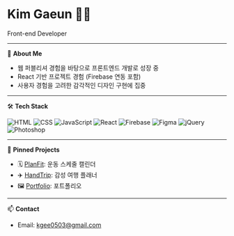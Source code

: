 <h1 align="left">Kim Gaeun 👩‍💻</h1>
<p align="left">Front-end Developer</p>

---

🎯 **About Me**
- 웹 퍼블리셔 경험을 바탕으로 프론트엔드 개발로 성장 중
- React 기반 프로젝트 경험 (Firebase 연동 포함)
- 사용자 경험을 고려한 감각적인 디자인 구현에 집중
---

🛠 **Tech Stack**  

![HTML](https://img.shields.io/badge/HTML-E34F26?style=flat-square&logo=html5&logoColor=white)
![CSS](https://img.shields.io/badge/CSS-1572B6?style=flat-square&logo=css3&logoColor=white)
![JavaScript](https://img.shields.io/badge/JavaScript-F7DF1E?style=flat-square&logo=javascript&logoColor=black)
![React](https://img.shields.io/badge/React-61DAFB?style=flat-square&logo=react&logoColor=black)
![Firebase](https://img.shields.io/badge/Firebase-FFCA28?style=flat-square&logo=firebase&logoColor=black)
![Figma](https://img.shields.io/badge/Figma-F24E1E?style=flat-square&logo=figma&logoColor=white)
![jQuery](https://img.shields.io/badge/jQuery-0769AD?style=flat-square&logo=jquery&logoColor=white)
![Photoshop](https://img.shields.io/badge/Adobe%20Photoshop-31A8FF?style=flat-square&logo=adobephotoshop&logoColor=white)

---

📌 **Pinned Projects**
- 🗓️ [PlanFit](https://github.com/gani825/PlanFit): 운동 스케줄 캘린더
- ✈️ [HandTrip](https://github.com/bong123123/Team_HandTrip_FN): 감성 여행 플래너
- 🖼️ [Portfolio](https://github.com/gani825/gaeun_portfolio): 포트폴리오

---

📫 **Contact**
- Email: kgee0503@gmail.com
